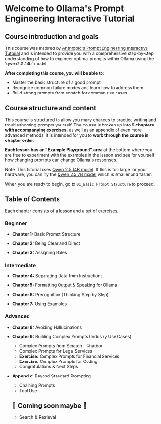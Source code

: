 # Welcome to Ollama's Prompt Engineering Interactive Tutorial

## Course introduction and goals

This course was inspired by [Anthropic's Prompt Engineering Interactive Tutorial](https://github.com/anthropics/prompt-eng-interactive-tutorial) and is intended to provide you with a comprehensive step-by-step understanding of how to engineer optimal prompts within Ollama using the 'qwen2.5:14b' model.

**After completing this course, you will be able to**:

- Master the basic structure of a good prompt 
- Recognize common failure modes and learn how to address them
- Build strong prompts from scratch for common use cases

## Course structure and content

This course is structured to allow you many chances to practice writing and troubleshooting prompts yourself. The course is broken up into **9 chapters with accompanying exercises**, as well as an appendix of even more advanced methods. It is intended for you to **work through the course in chapter order**.

**Each lesson has an "Example Playground" area** at the bottom where you are free to experiment with the examples in the lesson and see for yourself how changing prompts can change Ollama's responses.

Note: This tutorial uses [Qwen 2.5 14B model](https://ollama.com/library/qwen2.5:14b). If this is too large for your hardware, you can try the [Qwen 2.5 7B model](https://ollama.com/library/qwen2.5:7b) which is smaller and faster.


When you are ready to begin, go to `01_Basic Prompt Structure` to proceed.

## Table of Contents

Each chapter consists of a lesson and a set of exercises.

### Beginner

- **Chapter 1:** Basic Prompt Structure

- **Chapter 2:** Being Clear and Direct  

- **Chapter 3:** Assigning Roles

### Intermediate

- **Chapter 4:** Separating Data from Instructions

- **Chapter 5:** Formatting Output & Speaking for Ollama

- **Chapter 6:** Precognition (Thinking Step by Step)

- **Chapter 7:** Using Examples

### Advanced

- **Chapter 8:** Avoiding Hallucinations

- **Chapter 9:** Building Complex Prompts (Industry Use Cases)
  - Complex Prompts from Scratch - Chatbot
  - Complex Prompts for Legal Services
  - **Exercise:** Complex Prompts for Financial Services
  - **Exercise:** Complex Prompts for Coding
  - Congratulations & Next Steps

- **Appendix:** Beyond Standard Prompting
  - Chaining Prompts
  - Tool Use

  ## 🤔 Coming soon maybe 🤔
  
  - Search & Retrieval
